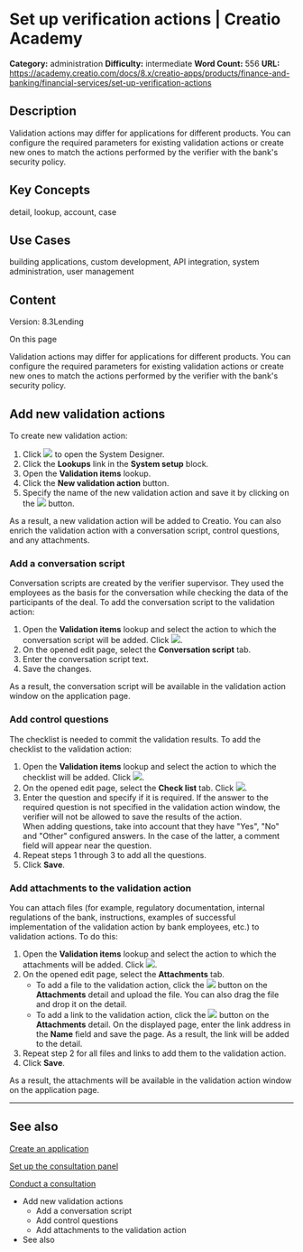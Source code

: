 # Set up verification actions | Creatio Academy

**Category:** administration **Difficulty:** intermediate **Word Count:** 556
**URL:**
https://academy.creatio.com/docs/8.x/creatio-apps/products/finance-and-banking/financial-services/set-up-verification-actions

## Description

Validation actions may differ for applications for different products. You can
configure the required parameters for existing validation actions or create new
ones to match the actions performed by the verifier with the bank's security
policy.

## Key Concepts

detail, lookup, account, case

## Use Cases

building applications, custom development, API integration, system
administration, user management

## Content

Version: 8.3Lending

On this page

Validation actions may differ for applications for different products. You can
configure the required parameters for existing validation actions or create new
ones to match the actions performed by the verifier with the bank's security
policy.

## Add new validation actions​

To create new validation action:

1. Click
   ![](https://academy.creatio.com/docs/sites/default/files/inline-images/btn_system_designer_5.png)
   to open the System Designer.
2. Click the **Lookups** link in the **System setup** block.
3. Open the **Validation items** lookup.
4. Click the **New validation action** button.
5. Specify the name of the new validation action and save it by clicking on the
   ![](https://academy.creatio.com/docs/sites/default/files/inline-images/btn_edit_2.png)
   button.

As a result, a new validation action will be added to Creatio. You can also
enrich the validation action with a conversation script, control questions, and
any attachments.

### Add a conversation script​

Conversation scripts are created by the verifier supervisor. They used the
employees as the basis for the conversation while checking the data of the
participants of the deal. To add the conversation script to the validation
action:

1. Open the **Validation items** lookup and select the action to which the
   conversation script will be added. Click
   ![](https://academy.creatio.com/docs/sites/default/files/inline-images/btn_edit_2.png).
2. On the opened edit page, select the **Conversation script** tab.
3. Enter the conversation script text.
4. Save the changes.

As a result, the conversation script will be available in the validation action
window on the application page.

### Add control questions​

The checklist is needed to commit the validation results. To add the checklist
to the validation action:

1. Open the **Validation items** lookup and select the action to which the
   checklist will be added. Click
   ![](https://academy.creatio.com/docs/sites/default/files/inline-images/btn_edit_2.png).
2. On the opened edit page, select the **Check list** tab. Click
   ![](https://academy.creatio.com/docs/sites/default/files/inline-images/btn_chapter_mobile_wizard_new_role_2.png).
3. Enter the question and specify if it is required. If the answer to the
   required question is not specified in the validation action window, the
   verifier will not be allowed to save the results of the action.  
   When adding questions, take into account that they have "Yes", "No" and
   "Other" configured answers. In the case of the latter, a comment field will
   appear near the question.
4. Repeat steps 1 through 3 to add all the questions.
5. Click **Save**.

### Add attachments to the validation action​

You can attach files (for example, regulatory documentation, internal
regulations of the bank, instructions, examples of successful implementation of
the validation action by bank employees, etc.) to validation actions. To do
this:

1. Open the **Validation items** lookup and select the action to which the
   attachments will be added. Click
   ![](https://academy.creatio.com/docs/sites/default/files/inline-images/btn_edit_2.png).
2. On the opened edit page, select the **Attachments** tab.
   - To add a file to the validation action, click the
     ![](https://academy.creatio.com/docs/sites/default/files/inline-images/icn_add_attachment_2.png)
     button on the **Attachments** detail and upload the file. You can also drag
     the file and drop it on the detail.
   - To add a link to the validation action, click the
     ![](https://academy.creatio.com/docs/sites/default/files/inline-images/btn_com_roles_actions_menu_1.png)
     button on the **Attachments** detail. On the displayed page, enter the link
     address in the **Name** field and save the page. As a result, the link will
     be added to the detail.
3. Repeat step 2 for all files and links to add them to the validation action.
4. Click **Save**.

As a result, the attachments will be available in the validation action window
on the application page.

---

## See also​

[Create an application](https://academy.creatio.com/documents?id=1664)

[Set up the consultation panel](https://academy.creatio.com/documents?id=1620)

[Conduct a consultation](https://academy.creatio.com/documents?id=1621)

- Add new validation actions
  - Add a conversation script
  - Add control questions
  - Add attachments to the validation action
- See also
